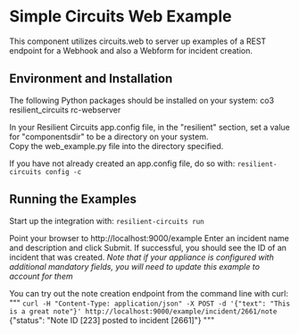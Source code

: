 Simple Circuits Web Example
==================

This component utilizes circuits.web to server up examples of 
a REST endpoint for a Webhook and also a Webform for incident 
creation.

## Environment and Installation

The following Python packages should be installed on your system:
co3
resilient_circuits
rc-webserver

In your Resilient Circuits app.config file, in the "resilient" section, 
set a value for "componentsdir" to be a directory on your system.  
Copy the web_example.py file into the directory specified.

If you have not already created an app.config file, do so with:
`resilient-circuits config -c`

## Running the Examples

Start up the integration with:
`resilient-circuits run`

Point your browser to http://localhost:9000/example
Enter an incident name and description and click Submit.  If successful, you should see the ID of an incident that was created.
*Note that if your appliance is configured with additional mandatory fields, you will need to update this example to account for them*

You can try out the note creation endpoint from the command line with curl:
"""
`curl -H "Content-Type: application/json" -X POST -d '{"text": "This is a great note"}' http://localhost:9000/example/incident/2661/note `
{"status": "Note ID [223] posted to incident [2661]"}
"""
